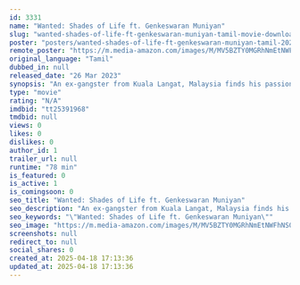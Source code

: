 ```yaml
---
id: 3331
name: "Wanted: Shades of Life ft. Genkeswaran Muniyan"
slug: "wanted-shades-of-life-ft-genkeswaran-muniyan-tamil-movie-download"
poster: "posters/wanted-shades-of-life-ft-genkeswaran-muniyan-tamil-2023.jpg"
remote_poster: "https://m.media-amazon.com/images/M/MV5BZTY0MGRhNmEtNWFhNS00ZTJkLWJhOGMtYWVhYWJiMWQwNGY5XkEyXkFqcGdeQXVyMTYwMjYwNzYz._V1_SX300.jpg"
original_language: "Tamil"
dubbed_in: null
released_date: "26 Mar 2023"
synopsis: "An ex-gangster from Kuala Langat, Malaysia finds his passion for chess, and with the help of those who believe in him became the Bronze Medalist for the 2013 South East Asia Games for Malaysia."
type: "movie"
rating: "N/A"
imdbid: "tt25391968"
tmdbid: null
views: 0
likes: 0
dislikes: 0
author_id: 1
trailer_url: null
runtime: "78 min"
is_featured: 0
is_active: 1
is_comingsoon: 0
seo_title: "Wanted: Shades of Life ft. Genkeswaran Muniyan"
seo_description: "An ex-gangster from Kuala Langat, Malaysia finds his passion for chess, and with the help of those who believe in him became the Bronze Medalist for the 2013 South East Asia Games for Malaysia."
seo_keywords: "\"Wanted: Shades of Life ft. Genkeswaran Muniyan\""
seo_image: "https://m.media-amazon.com/images/M/MV5BZTY0MGRhNmEtNWFhNS00ZTJkLWJhOGMtYWVhYWJiMWQwNGY5XkEyXkFqcGdeQXVyMTYwMjYwNzYz._V1_SX300.jpg"
screenshots: null
redirect_to: null
social_shares: 0
created_at: 2025-04-18 17:13:36
updated_at: 2025-04-18 17:13:36
---
```


